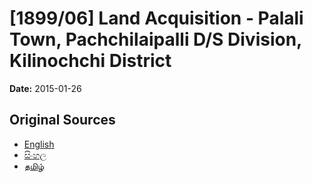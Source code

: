 # [1899/06] Land Acquisition - Palali Town, Pachchilaipalli D/S Division, Kilinochchi District

**Date:** 2015-01-26

## Original Sources

- [English](https://documents.gov.lk/view/extra-gazettes/2015/1/1899-06_E.pdf)
- [සිංහල](https://documents.gov.lk/view/extra-gazettes/2015/1/1899-06_S.pdf)
- [தமிழ்](https://documents.gov.lk/view/extra-gazettes/2015/1/1899-06_T.pdf)
